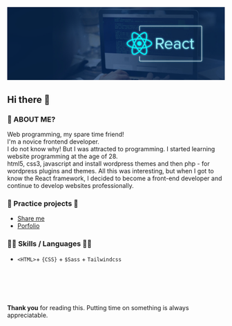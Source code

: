 
<img src="/profile-banner.svg" />

## Hi there 👋

### 🤔 ABOUT ME?
Web programming, my spare time friend! <br />
I'm a novice frontend developer. <br/>
I do not know why! But I was attracted to programming. I started learning website programming at the age of 28.<br/>
html5, css3, javascript and install wordpress themes and then php - for wordpress plugins and themes.
All this was interesting, but when I got to know the React framework, I decided to become a front-end developer and continue to develop websites professionally.

### 💬 Practice projects 🎵
* [Share me](https://sanity-shareme.vercel.app/ "Deployed in vercel") <br/>
* [Porfolio](https://sanity-protfolio.vercel.app/ "Deployed in vercel")

### 👨‍💻 Skills / Languages  💪🏻
* `<HTML>`+ `{CSS}` + `$Sass` + `Tailwindcss`

<br/><br/><br/><br/>

<b>Thank you</b> for reading this. Putting time on something is always appreciatable.
